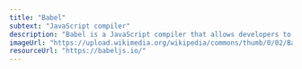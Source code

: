 ```yaml
---
title: "Babel"
subtext: "JavaScript compiler"
description: "Babel is a JavaScript compiler that allows developers to use next-generation JavaScript, today. It converts ECMAScript 2015+ code into a backward-compatible version of JavaScript for use in older browsers and environments."
imageUrl: "https://upload.wikimedia.org/wikipedia/commons/thumb/0/02/Babel_Logo.svg/1200px-Babel_Logo.svg.png"
resourceUrl: "https://babeljs.io/"
---
```

